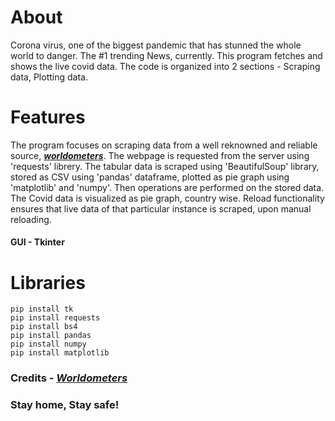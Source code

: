 # About
Corona virus, one of the biggest pandemic that has stunned the whole world to danger. The #1 trending News, currently. This program fetches and shows the live covid data. The code is organized into 2 sections - Scraping data, Plotting data.



# Features
The program focuses on scraping data from a well reknowned and reliable source, [**_worldometers_**](https://www.worldometers.info/coronavirus/). The webpage is requested from the server using 'requests' librery. The tabular data is scraped using 'BeautifulSoup' library, stored as CSV using 'pandas' dataframe, plotted as pie graph using 'matplotlib' and 'numpy'. Then operations are performed on the stored data.  The Covid data is visualized as pie graph, country wise. Reload functionality ensures that live data of that particular instance is scraped, upon manual reloading.

#### GUI - Tkinter

# Libraries
    pip install tk
    pip install requests
    pip install bs4
    pip install pandas
    pip install numpy
    pip install matplotlib
### Credits - [**_Worldometers_**](https://www.worldometers.info/coronavirus/)
### Stay home, Stay safe! 


